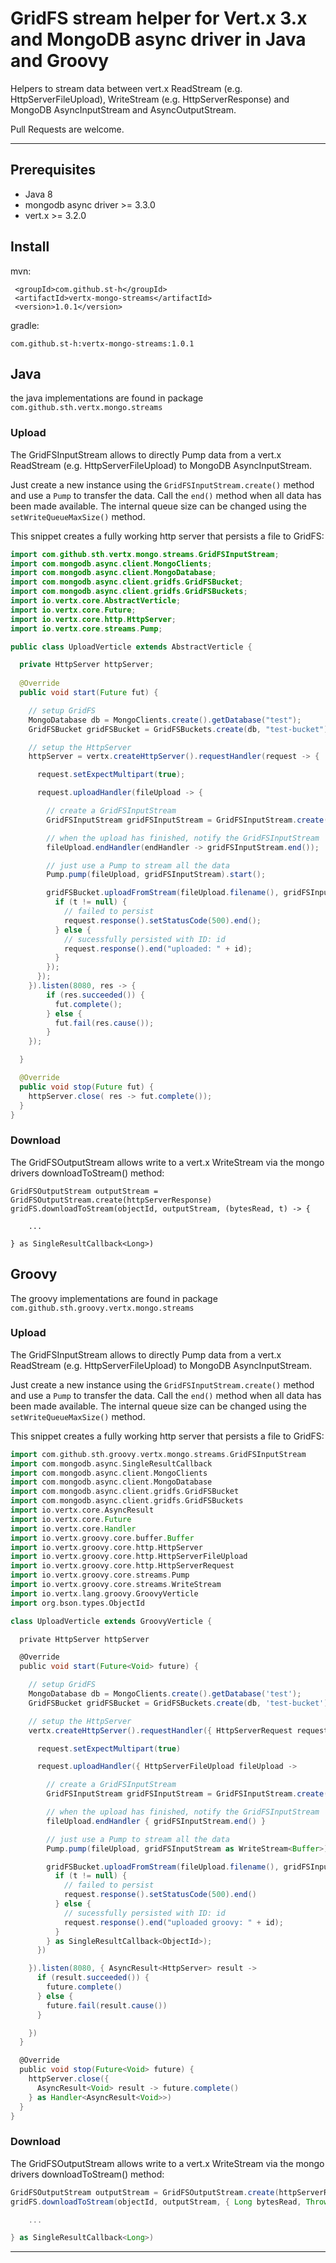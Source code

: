 # GridFS stream helper for Vert.x 3.x and MongoDB async driver in Java and Groovy

Helpers to stream data between vert.x ReadStream (e.g. HttpServerFileUpload), WriteStream (e.g. HttpServerResponse) and MongoDB AsyncInputStream and AsyncOutputStream.

Pull Requests are welcome.

---

## Prerequisites

- Java 8
- mongodb async driver >= 3.3.0
- vert.x >= 3.2.0

## Install

mvn:
```
 <groupId>com.github.st-h</groupId>
 <artifactId>vertx-mongo-streams</artifactId>
 <version>1.0.1</version>
```
 
gradle:
```
com.github.st-h:vertx-mongo-streams:1.0.1
```

## Java
the java implementations are found in package `com.github.sth.vertx.mongo.streams`


### Upload

The GridFSInputStream allows to directly Pump data from a vert.x ReadStream (e.g. HttpServerFileUpload) to MongoDB AsyncInputStream.

Just create a new instance using the `GridFSInputStream.create()` method and use a `Pump` to transfer the data. Call the `end()` method when all data has been made available. The internal queue size can be changed using the `setWriteQueueMaxSize()` method.

This snippet creates a fully working http server that persists a file to GridFS: 

``` java
import com.github.sth.vertx.mongo.streams.GridFSInputStream;
import com.mongodb.async.client.MongoClients;
import com.mongodb.async.client.MongoDatabase;
import com.mongodb.async.client.gridfs.GridFSBucket;
import com.mongodb.async.client.gridfs.GridFSBuckets;
import io.vertx.core.AbstractVerticle;
import io.vertx.core.Future;
import io.vertx.core.http.HttpServer;
import io.vertx.core.streams.Pump;

public class UploadVerticle extends AbstractVerticle {

  private HttpServer httpServer;
  
  @Override
  public void start(Future fut) {

    // setup GridFS
    MongoDatabase db = MongoClients.create().getDatabase("test");
    GridFSBucket gridFSBucket = GridFSBuckets.create(db, "test-bucket");

    // setup the HttpServer
    httpServer = vertx.createHttpServer().requestHandler(request -> {

      request.setExpectMultipart(true);

      request.uploadHandler(fileUpload -> {

        // create a GridFSInputStream
        GridFSInputStream gridFSInputStream = GridFSInputStream.create();

        // when the upload has finished, notify the GridFSInputStream
        fileUpload.endHandler(endHandler -> gridFSInputStream.end());

        // just use a Pump to stream all the data
        Pump.pump(fileUpload, gridFSInputStream).start();

        gridFSBucket.uploadFromStream(fileUpload.filename(), gridFSInputStream, (id, t) -> {
          if (t != null) {
            // failed to persist
            request.response().setStatusCode(500).end();
          } else {
            // sucessfully persisted with ID: id
            request.response().end("uploaded: " + id);
          }
        });
      });
    }).listen(8080, res -> {
        if (res.succeeded()) {
          fut.complete();
        } else {
          fut.fail(res.cause());
        }
    });

  }

  @Override
  public void stop(Future fut) {
    httpServer.close( res -> fut.complete());
  }
}
```

### Download
The GridFSOutputStream allows write to a vert.x WriteStream via the mongo drivers downloadToStream() method:

```
GridFSOutputStream outputStream = GridFSOutputStream.create(httpServerResponse)
gridFS.downloadToStream(objectId, outputStream, (bytesRead, t) -> {

    ...

} as SingleResultCallback<Long>)
```

## Groovy
The groovy implementations are found in package `com.github.sth.groovy.vertx.mongo.streams`

### Upload
The GridFSInputStream allows to directly Pump data from a vert.x ReadStream (e.g. HttpServerFileUpload) to MongoDB AsyncInputStream.

Just create a new instance using the `GridFSInputStream.create()` method and use a `Pump` to transfer the data. Call the `end()` method when all data has been made available. The internal queue size can be changed using the `setWriteQueueMaxSize()` method.

This snippet creates a fully working http server that persists a file to GridFS:

```groovy
import com.github.sth.groovy.vertx.mongo.streams.GridFSInputStream
import com.mongodb.async.SingleResultCallback
import com.mongodb.async.client.MongoClients
import com.mongodb.async.client.MongoDatabase
import com.mongodb.async.client.gridfs.GridFSBucket
import com.mongodb.async.client.gridfs.GridFSBuckets
import io.vertx.core.AsyncResult
import io.vertx.core.Future
import io.vertx.core.Handler
import io.vertx.groovy.core.buffer.Buffer
import io.vertx.groovy.core.http.HttpServer
import io.vertx.groovy.core.http.HttpServerFileUpload
import io.vertx.groovy.core.http.HttpServerRequest
import io.vertx.groovy.core.streams.Pump
import io.vertx.groovy.core.streams.WriteStream
import io.vertx.lang.groovy.GroovyVerticle
import org.bson.types.ObjectId

class UploadVerticle extends GroovyVerticle {

  private HttpServer httpServer

  @Override
  public void start(Future<Void> future) {

    // setup GridFS
    MongoDatabase db = MongoClients.create().getDatabase('test');
    GridFSBucket gridFSBucket = GridFSBuckets.create(db, 'test-bucket');

    // setup the HttpServer
    vertx.createHttpServer().requestHandler({ HttpServerRequest request ->

      request.setExpectMultipart(true)

      request.uploadHandler({ HttpServerFileUpload fileUpload ->

        // create a GridFSInputStream
        GridFSInputStream gridFSInputStream = GridFSInputStream.create();

        // when the upload has finished, notify the GridFSInputStream
        fileUpload.endHandler { gridFSInputStream.end() }

        // just use a Pump to stream all the data
        Pump.pump(fileUpload, gridFSInputStream as WriteStream<Buffer>).start();

        gridFSBucket.uploadFromStream(fileUpload.filename(), gridFSInputStream, { ObjectId id, Throwable t ->
          if (t != null) {
            // failed to persist
            request.response().setStatusCode(500).end()
          } else {
            // sucessfully persisted with ID: id
            request.response().end("uploaded groovy: " + id);
          }
        } as SingleResultCallback<ObjectId>);
      })

    }).listen(8080, { AsyncResult<HttpServer> result ->
      if (result.succeeded()) {
        future.complete()
      } else {
        future.fail(result.cause())
      }

    })
  }

  @Override
  public void stop(Future<Void> future) {
    httpServer.close({
      AsyncResult<Void> result -> future.complete()
    } as Handler<AsyncResult<Void>>)
  }
}
```

### Download
The GridFSOutputStream allows write to a vert.x WriteStream via the mongo drivers downloadToStream() method:

```groovy
GridFSOutputStream outputStream = GridFSOutputStream.create(httpServerResponse)
gridFS.downloadToStream(objectId, outputStream, { Long bytesRead, Throwable t ->

    ...

} as SingleResultCallback<Long>)
```
---

